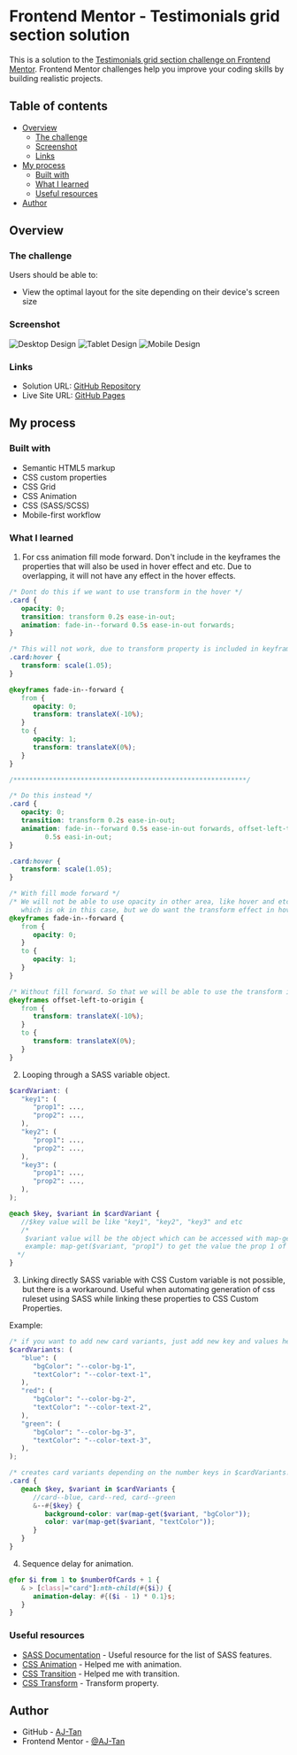 # Frontend Mentor - Testimonials grid section solution

This is a solution to the [Testimonials grid section challenge on Frontend Mentor](https://www.frontendmentor.io/challenges/testimonials-grid-section-Nnw6J7Un7). Frontend Mentor challenges help you improve your coding skills by building realistic projects.

## Table of contents

-  [Overview](#overview)
   -  [The challenge](#the-challenge)
   -  [Screenshot](#screenshot)
   -  [Links](#links)
-  [My process](#my-process)
   -  [Built with](#built-with)
   -  [What I learned](#what-i-learned)
   -  [Useful resources](#useful-resources)
-  [Author](#author)

## Overview

### The challenge

Users should be able to:

-  View the optimal layout for the site depending on their device's screen size

### Screenshot

![Desktop Design](<screenshot/Design - Desktop Design - AJ.png>)
![Tablet Design](<screenshot/Design - Tablet Design - AJ.png>)
![Mobile Design](<screenshot/Design - Mobile Design - AJ.png>)

### Links

-  Solution URL: [GitHub Repository](https://github.com/AJ-Tan/7.-Frontend-Mentor---Testimonial-Grid-HTML-SASS-)
-  Live Site URL: [GitHub Pages](https://aj-tan.github.io/7.-Frontend-Mentor---Testimonial-Grid-HTML-SASS-/)

## My process

### Built with

-  Semantic HTML5 markup
-  CSS custom properties
-  CSS Grid
-  CSS Animation
-  CSS (SASS/SCSS)
-  Mobile-first workflow

### What I learned

1. For css animation fill mode forward. Don't include in the keyframes the properties that will also be used in
   hover effect and etc. Due to overlapping, it will not have any effect in the hover effects.

```css
/* Dont do this if we want to use transform in the hover */
.card {
   opacity: 0;
   transition: transform 0.2s ease-in-out;
   animation: fade-in--forward 0.5s ease-in-out forwards;
}

/* This will not work, due to transform property is included in keyframe with fill mode forwards */
.card:hover {
   transform: scale(1.05);
}

@keyframes fade-in--forward {
   from {
      opacity: 0;
      transform: translateX(-10%);
   }
   to {
      opacity: 1;
      transform: translateX(0%);
   }
}

/***********************************************************/

/* Do this instead */
.card {
   opacity: 0;
   transition: transform 0.2s ease-in-out;
   animation: fade-in--forward 0.5s ease-in-out forwards, offset-left-to-origin
         0.5s easi-in-out;
}

.card:hover {
   transform: scale(1.05);
}

/* With fill mode forward */
/* We will not be able to use opacity in other area, like hover and etc for the card class.
   which is ok in this case, but we do want the transform effect in hover. */
@keyframes fade-in--forward {
   from {
      opacity: 0;
   }
   to {
      opacity: 1;
   }
}

/* Without fill forward. So that we will be able to use the transform in hover */
@keyframes offset-left-to-origin {
   from {
      transform: translateX(-10%);
   }
   to {
      transform: translateX(0%);
   }
}
```

2. Looping through a SASS variable object.

```scss
$cardVariant: (
   "key1": (
      "prop1": ...,
      "prop2": ...,
   ),
   "key2": (
      "prop1": ...,
      "prop2": ...,
   ),
   "key3": (
      "prop1": ...,
      "prop2": ...,
   ),
);

@each $key, $variant in $cardVariant {
   //$key value will be like "key1", "key2", "key3" and etc
   /* 
    $variant value will be the object which can be accessed with map-get()
    example: map-get($variant, "prop1") to get the value the prop 1 of the current set.
  */
}
```

3. Linking directly SASS variable with CSS Custom variable is not possible, but there is a workaround.
   Useful when automating generation of css ruleset using SASS while linking these properties to CSS Custom Properties.

Example:

```scss
/* if you want to add new card variants, just add new key and values here */
$cardVariants: (
   "blue": (
      "bgColor": "--color-bg-1",
      "textColor": "--color-text-1",
   ),
   "red": (
      "bgColor": "--color-bg-2",
      "textColor": "--color-text-2",
   ),
   "green": (
      "bgColor": "--color-bg-3",
      "textColor": "--color-text-3",
   ),
);

/* creates card variants depending on the number keys in $cardVariants! */
.card {
   @each $key, $variant in $cardVariants {
      //card--blue, card--red, card--green
      &--#{$key} {
         background-color: var(map-get($variant, "bgColor"));
         color: var(map-get($variant, "textColor"));
      }
   }
}
```

4. Sequence delay for animation.

```scss
@for $i from 1 to $numberOfCards + 1 {
   & > [class|="card"]:nth-child(#{$i}) {
      animation-delay: #{($i - 1) * 0.1}s;
   }
}
```

### Useful resources

-  [SASS Documentation](https://sass-lang.com/documentation/) - Useful resource for the list of SASS features.
-  [CSS Animation](https://www.w3schools.com/css/css3_animations.asp) - Helped me with animation.
-  [CSS Transition](https://www.w3schools.com/css/css3_transitions.asp) - Helped me with transition.
-  [CSS Transform](https://www.w3schools.com/cssref/css3_pr_transform.php) - Transform property.

## Author

-  GitHub - [AJ-Tan](https://github.com/AJ-Tan)
-  Frontend Mentor - [@AJ-Tan](https://www.frontendmentor.io/profile/AJ-Tan)
